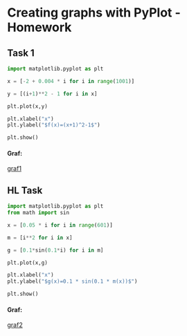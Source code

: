 # Creating graphs with PyPlot - Homework

## Task 1
```.py
import matplotlib.pyplot as plt

x = [-2 + 0.004 * i for i in range(1001)]

y = [(i+1)**2 - 1 for i in x]

plt.plot(x,y)

plt.xlabel("x")
plt.ylabel("$f(x)=(x+1)^2-1$")

plt.show()
```
#### Graf:
[graf1](HWgraph1.png)

## HL Task
```.py
import matplotlib.pyplot as plt
from math import sin

x = [0.05 * i for i in range(601)]

m = [i**2 for i in x]

g = [0.1*sin(0.1*i) for i in m]

plt.plot(x,g)

plt.xlabel("x")
plt.ylabel("$g(x)=0.1 * sin(0.1 * m(x))$")

plt.show()
```
#### Graf:
[graf2](HWgraphHL.png)



